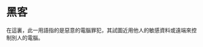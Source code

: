 [Title]: # (駭客)
[Difficulty]: # (初學者)
[Order]: # (52)

# 黑客

在這裏，此一用語指的是惡意的電腦罪犯，其試圖近用他人的敏感資料或遠端來控制別人的電腦。